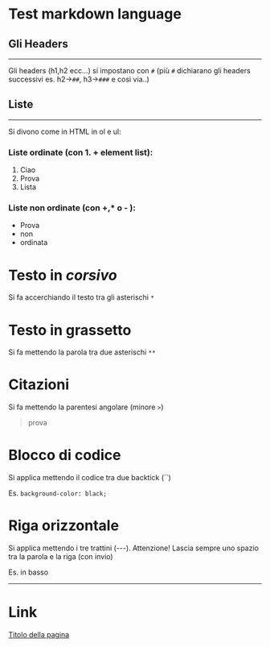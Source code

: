 # Test markdown language

## Gli Headers
---
Gli headers (h1,h2 ecc...) si impostano con `#` (più `#` dichiarano gli headers successivi es. h2->`##`, h3->`###` e così via..)

## Liste
---
Si divono come in HTML in ol e ul:
### Liste ordinate (con 1. + element list):
1. Ciao 
1. Prova
1. Lista
### Liste non ordinate (con +,* o - ):
- Prova
- non
- ordinata

# Testo in *corsivo*
Si fa accerchiando il testo tra gli asterischi `*`

# Testo in **grassetto** 
Si fa mettendo la parola tra due asterischi `**`

# Citazioni
Si fa mettendo la parentesi angolare (minore `>`)
> prova 

# Blocco di codice
Si applica mettendo il codice tra due backtick (``)

Es. `background-color: black;`

# Riga orizzontale
Si applica mettendo i tre trattini (---). Attenzione! Lascia sempre uno spazio tra la parola e la riga (con invio)

Es. in basso

---

# Link
[Titolo della pagina](www.google.com)